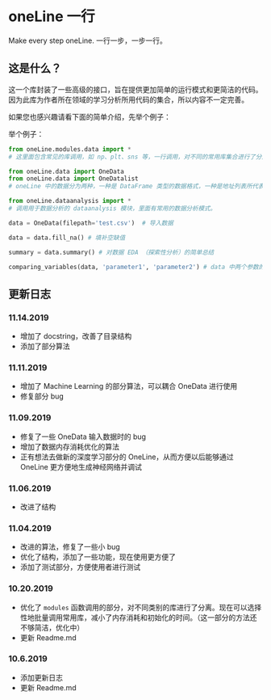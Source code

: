 # oneLine 一行

 Make every step oneLine. 一行一步，一步一行。

## 这是什么？

这一个库封装了一些高级的接口，旨在提供更加简单的运行模式和更简洁的代码。因为此库为作者所在领域的学习分析所用代码的集合，所以内容不一定完善。

如果您也感兴趣请看下面的简单介绍，先举个例子：

举个例子：

```python
from oneLine.modules.data import *
# 这里面包含常见的库调用，如 np、plt、sns 等，一行调用，对不同的常用库集合进行了分离。

from oneLine.data import OneData
from oneLine.data import OneDatalist
# oneLine 中的数据分为两种，一种是 DataFrame 类型的数据格式，一种是地址列表所代表的文件列表数据。

from oneLine.dataanalysis import *
# 调用用于数据分析的 dataanalysis 模块，里面有常用的数据分析模式。

data = OneData(filepath='test.csv')  # 导入数据

data = data.fill_na() # 填补空缺值

summary = data.summary() # 对数据 EDA （探索性分析）的简单总结

comparing_variables(data, 'parameter1', 'parameter2') # data 中两个参数的相关性分析并生成图

```

## 更新日志

### 11.14.2019

- 增加了 docstring，改善了目录结构
- 添加了部分算法

### 11.11.2019

- 增加了 Machine Learning 的部分算法，可以耦合 OneData 进行使用
- 修复部分 bug

### 11.09.2019

- 修复了一些 OneData 输入数据时的 bug
- 增加了数据内存消耗优化的算法
- 正有想法去做新的深度学习部分的 OneLine，从而方便以后能够通过 OneLine 更方便地生成神经网络并调试

### 11.06.2019

- 改进了结构

### 11.04.2019

- 改进的算法，修复了一些小 bug
- 优化了结构，添加了一些功能，现在使用更方便了
- 添加了测试部分，方便使用者进行测试

### 10.20.2019

- 优化了 ``modules`` 函数调用的部分，对不同类别的库进行了分离。现在可以选择性地批量调用常用库，减小了内存消耗和初始化的时间。（这一部分的方法还不够简洁，优化中）
- 更新 Readme.md

### 10.6.2019

- 添加更新日志
- 更新 Readme.md